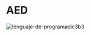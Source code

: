 # AED
![lenguaje-de-programacic3b3](https://github.com/Zaakowz/AED/assets/129162843/730f6e18-3105-45f9-be7b-3110c3975c9b)
